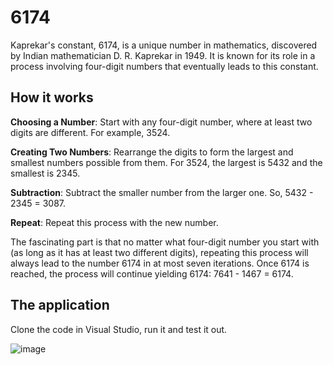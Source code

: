 # 6174

Kaprekar's constant, 6174, is a unique number in mathematics, discovered by Indian mathematician D. R. Kaprekar in 1949. It is known for its role in a process involving four-digit numbers that eventually leads to this constant.

## How it works

**Choosing a Number**:
Start with any four-digit number, where at least two digits are different. For example, 3524.

**Creating Two Numbers**:
Rearrange the digits to form the largest and smallest numbers possible from them. For 3524, the largest is 5432 and the smallest is 2345.

**Subtraction**:
Subtract the smaller number from the larger one. So, 5432 - 2345 = 3087.

**Repeat**:
Repeat this process with the new number.

The fascinating part is that no matter what four-digit number you start with (as long as it has at least two different digits), repeating this process will always lead to the number 6174 in at most seven iterations. Once 6174 is reached, the process will continue yielding 6174: 7641 - 1467 = 6174.

## The application

Clone the code in Visual Studio, run it and test it out.

![image](https://github.com/Tim-Maes/KaprekarsConstant/assets/91606949/4a830693-e66c-41a8-833e-abe834803d93)
